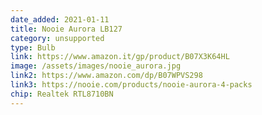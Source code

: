 ```yaml
---
date_added: 2021-01-11
title: Nooie Aurora LB127 
category: unsupported
type: Bulb
link: https://www.amazon.it/gp/product/B07X3K64HL
image: /assets/images/nooie_aurora.jpg
link2: https://www.amazon.com/dp/B07WPVS298
link3: https://nooie.com/products/nooie-aurora-4-packs
chip: Realtek RTL8710BN
---
```

